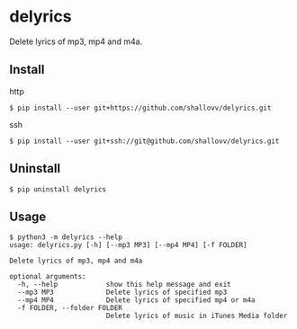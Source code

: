 # delyrics

Delete lyrics of mp3, mp4 and m4a.

## Install 

http

```Shell
$ pip install --user git+https://github.com/shallovv/delyrics.git
```

ssh

```Shell
$ pip install --user git+ssh://git@github.com/shallovv/delyrics.git
```

## Uninstall

```Shell
$ pip uninstall delyrics
```

## Usage

```Shell
$ python3 -m delyrics --help
usage: delyrics.py [-h] [--mp3 MP3] [--mp4 MP4] [-f FOLDER]

Delete lyrics of mp3, mp4 and m4a

optional arguments:
  -h, --help            show this help message and exit
  --mp3 MP3             Delete lyrics of specified mp3
  --mp4 MP4             Delete lyrics of specified mp4 or m4a
  -f FOLDER, --folder FOLDER
                        Delete lyrics of music in iTunes Media folder
```
